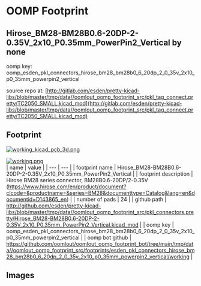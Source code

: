 # OOMP Footprint  
## Hirose_BM28-BM28B0.6-20DP-2-0.35V_2x10_P0.35mm_PowerPin2_Vertical  by none  
  
oomp key: oomp_esden_pkl_connectors_hirose_bm28_bm28b0_6_20dp_2_0_35v_2x10_p0_35mm_powerpin2_vertical  
  
source repo at: [http://gitlab.com/esden/pretty-kicad-libs/blob/master/tmp/data//oomlout_oomp_footprint_src/pkl_tag_connect.pretty/TC2050_SMALL.kicad_mod](http://gitlab.com/esden/pretty-kicad-libs/blob/master/tmp/data//oomlout_oomp_footprint_src/pkl_tag_connect.pretty/TC2050_SMALL.kicad_mod)  
## Footprint  
  
[![working_kicad_pcb_3d.png](working_kicad_pcb_3d_600.png)](working_kicad_pcb_3d.png)  
  
[![working.png](working_600.png)](working.png)  
| name | value | 
| --- | --- | 
| footprint name | Hirose_BM28-BM28B0.6-20DP-2-0.35V_2x10_P0.35mm_PowerPin2_Vertical | 
| footprint description | Hirose BM28 series connector, BM28B0.6-20DP/2-0.35V (https://www.hirose.com/en/product/document?clcode=&productname=&series=BM28&documenttype=Catalog&lang=en&documentid=D143865_en) | 
| number of pads | 24 | 
| github path | http://github.com/esden/pretty-kicad-libs/blob/master/tmp/data//oomlout_oomp_footprint_src/pkl_connectors.pretty/Hirose_BM28-BM28B0.6-20DP-2-0.35V_2x10_P0.35mm_PowerPin2_Vertical.kicad_mod | 
| oomp key | oomp_esden_pkl_connectors_hirose_bm28_bm28b0_6_20dp_2_0_35v_2x10_p0_35mm_powerpin2_vertical | 
| oomp bot github | https://github.com/oomlout/oomlout_oomp_footprint_bot/tree/main/tmp/data//oomlout_oomp_footprint_src/footprints/esden_pkl_connectors_hirose_bm28_bm28b0_6_20dp_2_0_35v_2x10_p0_35mm_powerpin2_vertical/working | 
## Images  
